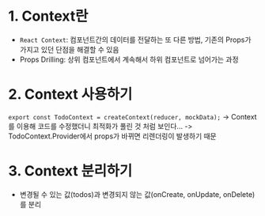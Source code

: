 # 1. Context란

- `React Context`: 컴포넌트간의 데이터를 전달하는 또 다른 방법, 기존의 Props가 가지고 있던 단점을 해결할 수 있음
- Props Drilling: 상위 컴포넌트에서 계속해서 하위 컴포넌트로 넘어가는 과정

# 2. Context 사용하기

`export const TodoContext = createContext(reducer, mockData);`
-> Context를 이용해 코드를 수정했더니 최적화가 풀린 것 처럼 보인다...
-> TodoContext.Provider에서 props가 바뀌면 리렌더링이 발생하기 때문

# 3. Context 분리하기

- 변경될 수 있는 값(todos)과 변경되지 않는 값(onCreate, onUpdate, onDelete)를 분리
